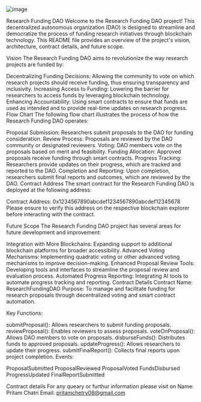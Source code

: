 ![image](https://github.com/user-attachments/assets/4acbbb9a-a91d-4194-b4cc-15735647143a)

Research Funding DAO
Welcome to the Research Funding DAO project! This decentralized autonomous organization (DAO) is designed to streamline and democratize the process of funding research initiatives through blockchain technology. This README file provides an overview of the project's vision, architecture, contract details, and future scope.

Vision
The Research Funding DAO aims to revolutionize the way research projects are funded by:

Decentralizing Funding Decisions: Allowing the community to vote on which research projects should receive funding, thus ensuring transparency and inclusivity.
Increasing Access to Funding: Lowering the barrier for researchers to access funds by leveraging blockchain technology.
Enhancing Accountability: Using smart contracts to ensure that funds are used as intended and to provide real-time updates on research progress.
Flow Chart
The following flow chart illustrates the process of how the Research Funding DAO operates:


Proposal Submission: Researchers submit proposals to the DAO for funding consideration.
Review Process: Proposals are reviewed by the DAO community or designated reviewers.
Voting: DAO members vote on the proposals based on merit and feasibility.
Funding Allocation: Approved proposals receive funding through smart contracts.
Progress Tracking: Researchers provide updates on their progress, which are tracked and reported to the DAO.
Completion and Reporting: Upon completion, researchers submit final reports and outcomes, which are reviewed by the DAO.
Contract Address
The smart contract for the Research Funding DAO is deployed at the following address:

Contract Address: 0x1234567890abcdef1234567890abcdef12345678
Please ensure to verify this address on the respective blockchain explorer before interacting with the contract.

Future Scope
The Research Funding DAO project has several areas for future development and improvement:

Integration with More Blockchains: Expanding support to additional blockchain platforms for broader accessibility.
Advanced Voting Mechanisms: Implementing quadratic voting or other advanced voting mechanisms to improve decision-making.
Enhanced Proposal Review Tools: Developing tools and interfaces to streamline the proposal review and evaluation process.
Automated Progress Reporting: Integrating AI tools to automate progress tracking and reporting.
Contract Details
Contract Name: ResearchFundingDAO
Purpose: To manage and facilitate funding for research proposals through decentralized voting and smart contract automation.

Key Functions:

submitProposal(): Allows researchers to submit funding proposals.
reviewProposal(): Enables reviewers to assess proposals.
voteOnProposal(): Allows DAO members to vote on proposals.
disburseFunds(): Distributes funds to approved proposals.
updateProgress(): Allows researchers to update their progress.
submitFinalReport(): Collects final reports upon project completion.
Events:

ProposalSubmitted
ProposalReviewed
ProposalVoted
FundsDisbursed
ProgressUpdated
FinalReportSubmitted


Contract details
For any queary or furthur information please visit on 
Name: Pritam Chatri
Email: pritamchetry08@gmail.com

